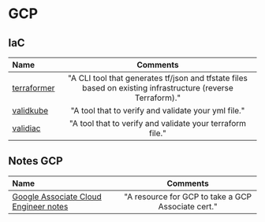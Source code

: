 # GCP

## IaC

Name | Comments
:------|:------:
[terraformer](https://github.com/GoogleCloudPlatform/terraformer) | "A CLI tool that generates tf/json and tfstate files based on existing infrastructure (reverse Terraform)."
[validkube](https://validkube.com/) | "A tool that to verify and validate your yml file."
[validiac](https://www.validiac.com/) | "A tool that to verify and validate your terraform file."

## Notes GCP

Name | Comments
:------|:------:
[Google Associate Cloud Engineer notes](https://pistocop.netlify.app/posts/ace_google_exam_notes/) | "A resource for GCP to take a GCP Associate cert."
